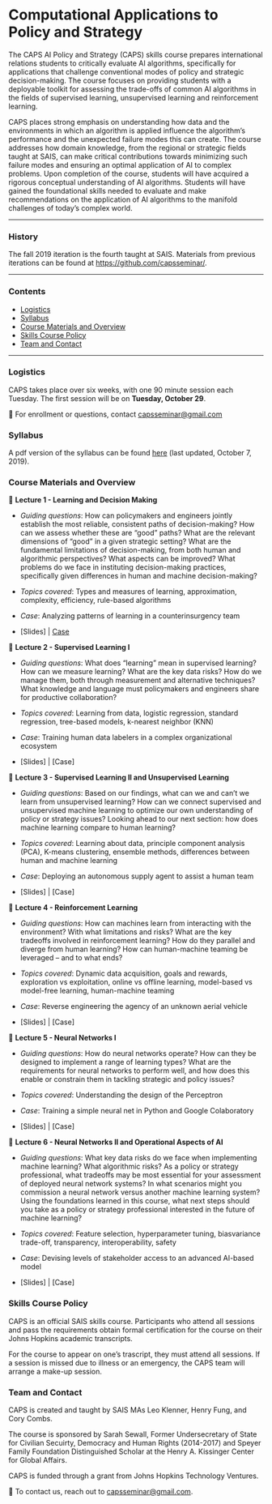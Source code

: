 # Computational Applications to Policy and Strategy

The CAPS AI Policy and Strategy (CAPS) skills course prepares international relations students to critically evaluate AI algorithms, specifically for applications that challenge conventional modes of policy and strategic decision-making. The course focuses on providing students with a deployable toolkit for assessing the trade-offs of common AI algorithms in the fields of supervised learning, unsupervised learning and reinforcement learning.

CAPS places strong emphasis on understanding how data and the environments in which an algorithm is applied influence the algorithm’s performance and the unexpected failure modes this can create. The course addresses how domain knowledge, from the regional or strategic fields taught at SAIS, can make critical contributions towards minimizing such failure modes and ensuring an optimal application of AI to complex problems. Upon completion of the course, students will have acquired a rigorous conceptual understanding of AI algorithms. Students will have gained the foundational skills needed to evaluate and make recommendations on the application of AI algorithms to the manifold challenges of today’s complex world.

___

### History

The fall 2019 iteration is the fourth taught at SAIS. Materials from previous iterations can be found at https://github.com/capsseminar/.

___

### Contents

* [Logistics](https://github.com/capsseminar/Fall-2019/blob/master/README.md#logistics)
* [Syllabus](https://github.com/capsseminar/Fall-2019/blob/master/README.md#syllabus)
* [Course Materials and Overview](https://github.com/capsseminar/Fall-2019/blob/master/README.md#course-materials-and-overview)
* [Skills Course Policy](https://github.com/capsseminar/Fall-2019/blob/master/README.md#skills-course-policy)
* [Team and Contact](https://github.com/capsseminar/Fall-2019/blob/master/README.md#team-and-contact)

___

### Logistics 

CAPS takes place over six weeks, with one 90 minute session each Tuesday. The first session will be on **Tuesday, October 29**.

:email: For enrollment or questions, contact [capsseminar@gmail.com](mailto:capsseminar@gmail.com)

### Syllabus

A pdf version of the syllabus can be found [here](https://github.com/capsseminar/Fall-2019/blob/master/CAPS_Syllabus_Fall19.pdf) (last updated, October 7, 2019).

### Course Materials and Overview

:blue_book: **Lecture 1 - Learning and Decision Making**

* *Guiding questions*: How can policymakers and engineers jointly establish the most reliable, consistent paths of decision-making? How can we assess whether these are “good” paths? What are the relevant dimensions of “good” in a given strategic setting? What are the fundamental limitations of decision-making, from both human and algorithmic perspectives? What aspects can be improved? What problems do we face in instituting decision-making practices, specifically given differences in human and machine decision-making?

* *Topics covered*: Types and measures of learning, approximation, complexity, efficiency, rule-based algorithms

* *Case*: Analyzing patterns of learning in a counterinsurgency team

* [Slides] | [Case](https://github.com/capsseminar/Fall-2019/blob/master/Case1.pdf)

:blue_book: **Lecture 2 - Supervised Learning I**

* *Guiding questions*: What does “learning” mean in supervised learning? How can we measure learning? What are the key data risks? How do we manage them, both through measurement and alternative techniques? What knowledge and language must policymakers and engineers share for productive collaboration?

* *Topics covered*: Learning from data, logistic regression, standard regression, tree-based models, k-nearest neighbor (KNN)

* *Case*: Training human data labelers in a complex organizational ecosystem

* [Slides] | [Case]

:blue_book: **Lecture 3 - Supervised Learning II and Unsupervised Learning**

* *Guiding questions*: Based on our findings, what can we and can’t we learn from unsupervised learning? How can we connect supervised and unsupervised machine learning to optimize our own understanding of policy or strategy issues? Looking ahead to our next section: how does machine learning compare to human learning?

* *Topics covered*: Learning about data, principle component analysis (PCA), K-means clustering, ensemble methods, differences between human and machine learning

* *Case*: Deploying an autonomous supply agent to assist a human team

* [Slides] | [Case]

:blue_book: **Lecture 4 - Reinforcement Learning**

* *Guiding questions*: How can machines learn from interacting with the environment? With what  limitations and risks? What are the key tradeoffs involved in reinforcement learning? How do they parallel and diverge from human learning? How can human-machine teaming be leveraged – and to what ends?

* *Topics covered*: Dynamic data acquisition, goals and rewards, exploration vs exploitation, online vs offline learning, model-based vs model-free learning, human-machine teaming

* *Case*: Reverse engineering the agency of an unknown aerial vehicle

* [Slides] | [Case]

:blue_book: **Lecture 5 - Neural Networks I**

* *Guiding questions*: How do neural networks operate? How can they be designed to implement a range of learning types? What are the requirements for neural networks to perform well, and how does this enable or constrain them in tackling strategic and policy issues?

* *Topics covered*: Understanding the design of the Perceptron

* *Case*: Training a simple neural net in Python and Google Colaboratory

* [Slides] | [Case]

:blue_book: **Lecture 6 - Neural Networks II and Operational Aspects of AI**

* *Guiding questions*: What key data risks do we face when implementing machine learning? What algorithmic risks? As a policy or strategy professional, what tradeoffs may be most essential for your assessment of deployed neural network systems? In what scenarios might you commission a neural network versus another machine learning system? Using the foundations learned in this course, what next steps should you take as a policy or strategy professional interested in the future of machine learning?

* *Topics covered*: Feature selection, hyperparameter tuning, biasvariance trade-off, transparency, interoperability, safety

* *Case*: Devising levels of stakeholder access to an advanced AI-based model

* [Slides] | [Case]

### Skills Course Policy

CAPS is an official SAIS skills course. Participants who attend all sessions and pass the requirements obtain formal certification for the course on their Johns Hopkins academic transcripts.

For the course to appear on one’s trascript, they must attend all sessions. If a session is missed due to illness or an emergency, the CAPS team will arrange a make-up session.

### Team and Contact

CAPS is created and taught by SAIS MAs Leo Klenner, Henry Fung, and Cory Combs. 

The course is sponsored by Sarah Sewall, Former Undersecretary of State for Civilian Secuirty, Democracy and Human Rights (2014-2017) and Speyer Family Foundation Distinguished Scholar at the Henry A. Kissinger Center for Global Affairs.

CAPS is funded through a grant from Johns Hopkins Technology Ventures.

:email: To contact us, reach out to [capsseminar@gmail.com](mailto:capsseminar@gmail.com).

